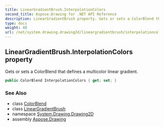 ```yaml
---
title: LinearGradientBrush.InterpolationColors
second_title: Aspose.Drawing for .NET API Reference
description: LinearGradientBrush property. Gets or sets a ColorBlend that defines a multicolor linear gradient
type: docs
weight: 40
url: /net/system.drawing.drawing2d/lineargradientbrush/interpolationcolors/
---
```

## LinearGradientBrush.InterpolationColors property

Gets or sets a ColorBlend that defines a multicolor linear gradient.

```csharp
public ColorBlend InterpolationColors { get; set; }
```

### See Also

* class [ColorBlend](../../colorblend/)
* class [LinearGradientBrush](../)
* namespace [System.Drawing.Drawing2D](../../lineargradientbrush/)
* assembly [Aspose.Drawing](../../../)


